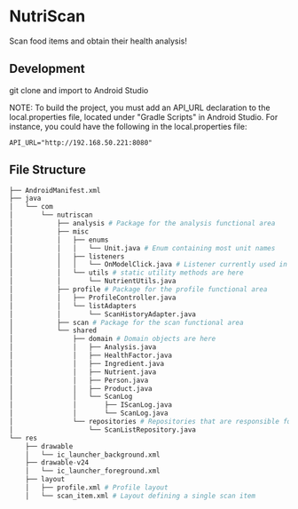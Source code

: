 # NutriScan
Scan food items and obtain their health analysis!

## Development
git clone and import to Android Studio

NOTE: To build the project, you must add an API_URL declaration to the local.properties file, located under "Gradle Scripts" in Android Studio.
For instance, you could have the following in the local.properties file:
```
API_URL="http://192.168.50.221:8080"
```

## File Structure
```python
├── AndroidManifest.xml
├── java
│   └── com
│       └── nutriscan
│           ├── analysis # Package for the analysis functional area
│           ├── misc
│           │   ├── enums
│           │   │   └── Unit.java # Enum containing most unit names 
│           │   ├── listeners
│           │   │   └── OnModelClick.java # Listener currently used in ScanHistoryAdapter
│           │   └── utils # static utility methods are here
│           │       └── NutrientUtils.java
│           ├── profile # Package for the profile functional area
│           │   ├── ProfileController.java
│           │   └── listAdapters
│           │       └── ScanHistoryAdapter.java
│           ├── scan # Package for the scan functional area
│           └── shared
│               ├── domain # Domain objects are here
│               │   ├── Analysis.java
│               │   ├── HealthFactor.java
│               │   ├── Ingredient.java
│               │   ├── Nutrient.java
│               │   ├── Person.java
│               │   ├── Product.java
│               │   └── ScanLog
│               │       ├── IScanLog.java
│               │       └── ScanLog.java
│               └── repositories # Repositories that are responsible for server communication
│                   └── ScanListRepository.java
└── res
    ├── drawable
    │   └── ic_launcher_background.xml
    ├── drawable-v24
    │   └── ic_launcher_foreground.xml
    ├── layout
    │   ├── profile.xml # Profile layout
    │   └── scan_item.xml # Layout defining a single scan item 
```

